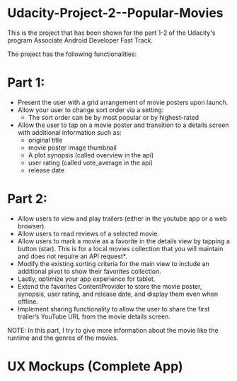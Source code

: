 # Udacity-Project-2--Popular-Movies
This is the project that has been shown for the part 1-2 of the Udacity's program Associate Android Developer Fast Track.

The project has the following functionalities:

# Part 1:
- Present the user with a grid arrangement of movie posters upon launch.
- Allow your user to change sort order via a setting:
  * The sort order can be by most popular or by highest-rated
- Allow the user to tap on a movie poster and transition to a details screen with additional information such as:
  * original title
  * movie poster image thumbnail
  * A plot synopsis (called overview in the api)
  * user rating (called vote_average in the api)
  * release date

# Part 2:

- Allow users to view and play trailers (either in the youtube app or a web browser).
- Allow users to read reviews of a selected movie.
- Allow users to mark a movie as a favorite in the details view by tapping a button (star). This is for a local movies collection that you will maintain and does not require an API request*.
- Modify the existing sorting criteria for the main view to include an additional pivot to show their favorites collection.
- Lastly, optimize your app experience for tablet.
- Extend the favorites ContentProvider to store the movie poster, synopsis, user rating, and release date, and display them even when offline.
- Implement sharing functionality to allow the user to share the first trailer’s YouTube URL from the movie details screen.

NOTE: In this part, I try to give more information about the movie like the runtime and the genres of the movies.

# UX Mockups (Complete App)

